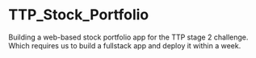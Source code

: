 # TTP_Stock_Portfolio
Building a web-based stock portfolio app for the TTP stage 2 challenge. Which requires us to build a fullstack app and deploy it within a week.   
